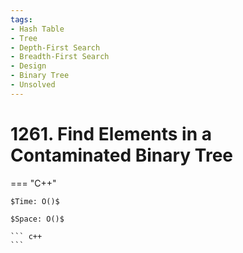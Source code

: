 ```yaml
---
tags:
- Hash Table
- Tree
- Depth-First Search
- Breadth-First Search
- Design
- Binary Tree
- Unsolved
---
```



# 1261. Find Elements in a Contaminated Binary Tree

=== "C++"

    $Time: O()$

    $Space: O()$

    ``` c++
    ```